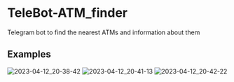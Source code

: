 # TeleBot-ATM_finder

Telegram bot to find the nearest ATMs and information about them



## Examples
  
![2023-04-12_20-38-42](https://user-images.githubusercontent.com/114684666/231539370-8246b459-94aa-4125-a30b-f7d3d85e5bdd.png)
![2023-04-12_20-41-13](https://user-images.githubusercontent.com/114684666/231539867-677ef3f1-4931-4fc4-a9b4-cce43247d8bd.png)
![2023-04-12_20-42-22](https://user-images.githubusercontent.com/114684666/231540098-e43adc20-dad7-4387-858a-fd6718644f51.png)
